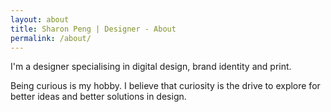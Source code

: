 ```yaml
---
layout: about
title: Sharon Peng | Designer - About
permalink: /about/
---
```


I'm a designer specialising in digital design, brand identity and print.

Being curious is my hobby. I believe that curiosity is the drive to explore for better ideas and
better solutions in design.
